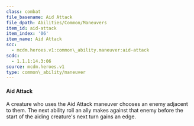 ```yaml
---
class: combat
file_basename: Aid Attack
file_dpath: Abilities/Common/Maneuvers
item_id: aid-attack
item_index: '06'
item_name: Aid Attack
scc:
  - mcdm.heroes.v1:common\_ability.maneuver:aid-attack
scdc:
  - 1.1.1:14.3:06
source: mcdm.heroes.v1
type: common\_ability/maneuver
---
```


#### Aid Attack

A creature who uses the Aid Attack maneuver chooses an enemy adjacent to them. The next ability roll an ally makes against that enemy before the start of the aiding creature's next turn gains an edge.
